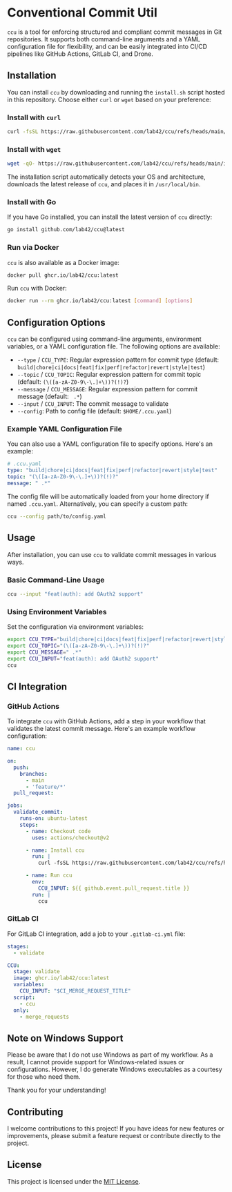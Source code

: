 # Conventional Commit Util

`ccu` is a tool for enforcing structured and compliant commit messages in Git repositories. It supports both command-line arguments and a YAML configuration file for flexibility, and can be easily integrated into CI/CD pipelines like GitHub Actions, GitLab CI, and Drone.

## Installation

You can install `ccu` by downloading and running the `install.sh` script hosted in this repository. Choose either `curl` or `wget` based on your preference:

### Install with `curl`

```sh
curl -fsSL https://raw.githubusercontent.com/lab42/ccu/refs/heads/main/install.sh | sh
```

### Install with `wget`

```sh
wget -qO- https://raw.githubusercontent.com/lab42/ccu/refs/heads/main/install.sh | sh
```

The installation script automatically detects your OS and architecture, downloads the latest release of `ccu`, and places it in `/usr/local/bin`.

### Install with Go

If you have Go installed, you can install the latest version of `ccu` directly:

```sh
go install github.com/lab42/ccu@latest
```

### Run via Docker

`ccu` is also available as a Docker image:

```sh
docker pull ghcr.io/lab42/ccu:latest
```

Run `ccu` with Docker:

```sh
docker run --rm ghcr.io/lab42/ccu:latest [command] [options]
```

## Configuration Options

`ccu` can be configured using command-line arguments, environment variables, or a YAML configuration file. The following options are available:

- `--type` / `CCU_TYPE`: Regular expression pattern for commit type (default: `build|chore|ci|docs|feat|fix|perf|refactor|revert|style|test`)
- `--topic` / `CCU_TOPIC`: Regular expression pattern for commit topic (default: `(\([a-zA-Z0-9\-\.]+\))?(!)?`)
- `--message` / `CCU_MESSAGE`: Regular expression pattern for commit message (default: ` .*`)
- `--input` / `CCU_INPUT`: The commit message to validate
- `--config`: Path to config file (default: `$HOME/.ccu.yaml`)

### Example YAML Configuration File

You can also use a YAML configuration file to specify options. Here's an example:

```yaml
# .ccu.yaml
type: "build|chore|ci|docs|feat|fix|perf|refactor|revert|style|test"
topic: "(\([a-zA-Z0-9\-\.]+\))?(!)?"
message: " .*"
```

The config file will be automatically loaded from your home directory if named `.ccu.yaml`. Alternatively, you can specify a custom path:

```sh
ccu --config path/to/config.yaml
```

## Usage

After installation, you can use `ccu` to validate commit messages in various ways.

### Basic Command-Line Usage

```sh
ccu --input "feat(auth): add OAuth2 support"
```

### Using Environment Variables

Set the configuration via environment variables:

```sh
export CCU_TYPE="build|chore|ci|docs|feat|fix|perf|refactor|revert|style|test"
export CCU_TOPIC="(\([a-zA-Z0-9\-\.]+\))?(!)?"
export CCU_MESSAGE=" .*"
export CCU_INPUT="feat(auth): add OAuth2 support"
ccu
```

## CI Integration

### GitHub Actions

To integrate `ccu` with GitHub Actions, add a step in your workflow that validates the latest commit message. Here's an example workflow configuration:

```yaml
name: ccu

on:
  push:
    branches:
      - main
      - 'feature/*'
  pull_request:

jobs:
  validate_commit:
    runs-on: ubuntu-latest
    steps:
      - name: Checkout code
        uses: actions/checkout@v2

      - name: Install ccu
        run: |
          curl -fsSL https://raw.githubusercontent.com/lab42/ccu/refs/heads/main/install.sh | sh

      - name: Run ccu
        env:
          CCU_INPUT: ${{ github.event.pull_request.title }}
        run: |
          ccu
```

### GitLab CI

For GitLab CI integration, add a job to your `.gitlab-ci.yml` file:

```yaml
stages:
  - validate

CCU:
  stage: validate
  image: ghcr.io/lab42/ccu:latest
  variables:
    CCU_INPUT: "$CI_MERGE_REQUEST_TITLE"
  script:
    - ccu
  only:
    - merge_requests
```

## Note on Windows Support

Please be aware that I do not use Windows as part of my workflow. As a result, I cannot provide support for Windows-related issues or configurations. However, I do generate Windows executables as a courtesy for those who need them.

Thank you for your understanding!

## Contributing

I welcome contributions to this project! If you have ideas for new features or improvements, please submit a feature request or contribute directly to the project.

## License

This project is licensed under the [MIT License](LICENSE).